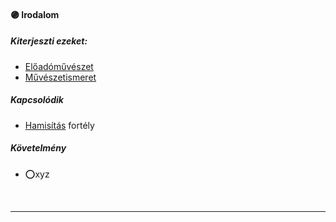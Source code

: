 #### 🟣 Irodalom

##### Kiterjeszti ezeket:
- [Előadóművészet](../kepzettsegek/eloadomuveszet.md)
- [Művészetismeret](../kepzettsegek/muveszetismeret.md)

##### Kapcsolódik
- [Hamisítás](../fortelyok.altalanos/hamisitas.md) fortély

##### Követelmény
- ⭕xyz

<br />

---
